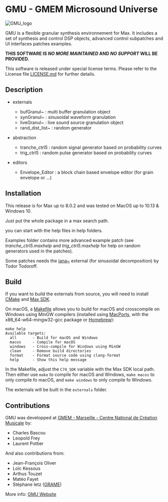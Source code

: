 # GMU - GMEM Microsound Universe    

![GMU_logo](https://cdn.artishoc.coop/73fdf21c-7f78-49a8-a3b9-14025fe01361/v1/medias/eyJfcmFpbHMiOnsibWVzc2FnZSI6Ik1qTTFOalU9IiwiZXhwIjpudWxsLCJwdXIiOiJtZWRpYS9tZWRpYV9pZCJ9fQ==--945665266434b7eb57a069a86cecce719f64dbdb3f109985639e45c540057957/c3a4489ca7b2/test-interstellar3-1000x500-e1489077177439.png)

GMU is a flexible granular synthesis environnement for Max. It includes a set of synthesis and control DSP objects, advanced control subpatches and UI interfaces patches examples. 

**THIS SOFTWARE IS _NO MORE MAINTAINED_ AND _NO SUPPORT_ WILL BE PROVIDED.**

This software is released under special license terms.
Please refer to the License file [LICENSE.md](LICENSE.md) for further details.


## Description

- externals             
    - bufGranul~         : multi buffer granulation object
    - synGranul~         : sinusoidal waveform granulation
    - liveGranul~        : live sound source granulation object
    - rand_dist_list~    : random generator

- abstraction                 
    - tranche_ctrl5      : random signal generator based on probability curves
    - trig_ctrl5         : random pulse generator based on probability curves

- editors                    
    - Envelope_Editor    : a block chain based envelope editor (for grain envelope or ...)
            

## Installation  

This release is for Max up to 8.0.2 and was tested on MacOS up to 10.13 & Windows 10.

Just put the whole package in a max search path.

you can start with the help files in help folders.

Examples folder contains more advanced example patch (see *tranche_ctrl5.maxhelp* and *trig_ctrl5.maxhelp* for help on random generators used in the patches). 

Some patches needs the [iana~](https://forum.ircam.fr/projects/detail/max-sound-box/) external (for sinusoidal decomposition) by Todor Todoroff.

## Build

If you want to build the externals from source, you will need to install [CMake](https://cmake.org/) and [Max SDK](https://github.com/Cycling74/max-sdk).

On macOS, a [Makefile](Makefile) allows you to build for macOS and crosscompile on Windows using MinGW compilers (installed using [MacPorts](https://www.macports.org), with the x86_64-w64-mingw32-gcc package or [Homebrew](https://brew.sh)):

``` 
make help
Available targets:
  all       - Build for macOS and Windows
  macos     - Compile for macOS
  windows   - Cross-compile for Windows using MinGW
  clean     - Remove build directories
  format    - Format source code using clang-format
  help      - Show this help message
``` 

In the Makefile, adjust the `C74_SDK` variable with the Max SDK local path. Then either use `make` to compile for macOS and Windows, `make macos` to only compile fo macOS, and `make windows` to only compile fo Windows.

The externals will be built in the `externals` folder.

## Contributions

GMU was developped at [GMEM - Marseille - Centre National de Création Musicale](https://gmem.org/) by:
- Charles Bascou        
- Leopold Frey            
- Laurent Pottier

And also contributions from:
- Jean-François Oliver
- Loïc Kessous
- Arthus Touzet
- Matéo Fayet
- Stéphane letz ([GRAME](https://www.grame.fr))

More info: [GMU Website](https://gmem.org/recherche/gmu-granular-synthesis-environment/)
